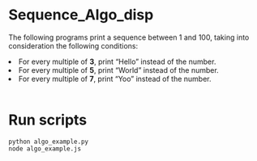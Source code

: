 # Sequence_Algo_disp

The following programs print a sequence between 1 and 100, taking into consideration the following conditions:

<li>For every multiple of <b>3</b>, print “Hello” instead of the number.</li>

<li>For every multiple of <b>5</b>, print “World” instead of the number.</li>

<li>For every multiple of <b>7</b>, print “Yoo” instead of the number.</li>
<br>

# Run scripts
    python algo_example.py
    node algo_example.js

